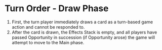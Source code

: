 # Turn Order - Draw Phase

1. First, the turn player immediately draws a card as a turn-based game action and cannot be responded to.
2. After the card is drawn, the Effects Stack is empty, and all players have passed Opportunity in succession (if Opportunity arose) the game will attempt to move to the Main phase.
